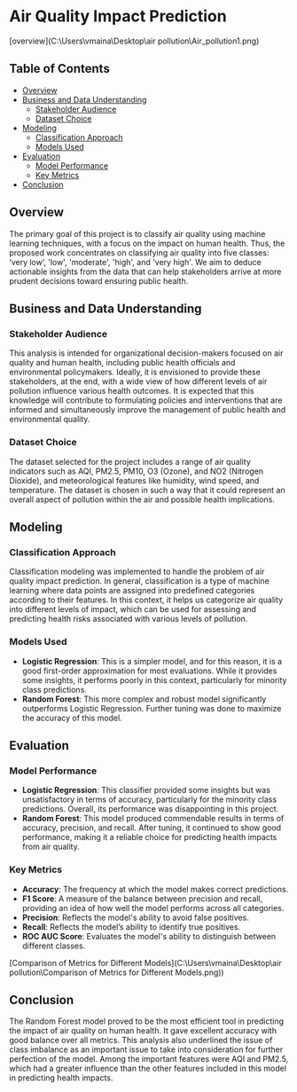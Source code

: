 # Air Quality Impact Prediction
[overview](C:\Users\vmaina\Desktop\air pollution\Air_pollution1.png)
## Table of Contents
- [Overview](#overview)
- [Business and Data Understanding](#business-and-data-understanding)
  - [Stakeholder Audience](#stakeholder-audience)
  - [Dataset Choice](#dataset-choice)
- [Modeling](#modeling)
  - [Classification Approach](#classification-approach)
  - [Models Used](#models-used)
- [Evaluation](#evaluation)
  - [Model Performance](#model-performance)
  - [Key Metrics](#key-metrics)
- [Conclusion](#conclusion)

## Overview
The primary goal of this project is to classify air quality using machine learning techniques, with a focus on the impact on human health. Thus, the proposed work concentrates on classifying air quality into five classes: ‘very low’, 'low', 'moderate', 'high', and 'very high'. We aim to deduce actionable insights from the data that can help stakeholders arrive at more prudent decisions toward ensuring public health.

## Business and Data Understanding

### Stakeholder Audience
This analysis is intended for organizational decision-makers focused on air quality and human health, including public health officials and environmental policymakers. Ideally, it is envisioned to provide these stakeholders, at the end, with a wide view of how different levels of air pollution influence various health outcomes. It is expected that this knowledge will contribute to formulating policies and interventions that are informed and simultaneously improve the management of public health and environmental quality.

### Dataset Choice
The dataset selected for the project includes a range of air quality indicators such as AQI, PM2.5, PM10, O3 (Ozone), and NO2 (Nitrogen Dioxide), and meteorological features like humidity, wind speed, and temperature. The dataset is chosen in such a way that it could represent an overall aspect of pollution within the air and possible health implications.

## Modeling

### Classification Approach
Classification modeling was implemented to handle the problem of air quality impact prediction. In general, classification is a type of machine learning where data points are assigned into predefined categories according to their features. In this context, it helps us categorize air quality into different levels of impact, which can be used for assessing and predicting health risks associated with various levels of pollution.

### Models Used
- **Logistic Regression**: This is a simpler model, and for this reason, it is a good first-order approximation for most evaluations. While it provides some insights, it performs poorly in this context, particularly for minority class predictions.
- **Random Forest**: This more complex and robust model significantly outperforms Logistic Regression. Further tuning was done to maximize the accuracy of this model.

## Evaluation

### Model Performance
- **Logistic Regression**: This classifier provided some insights but was unsatisfactory in terms of accuracy, particularly for the minority class predictions. Overall, its performance was disappointing in this project.
- **Random Forest**: This model produced commendable results in terms of accuracy, precision, and recall. After tuning, it continued to show good performance, making it a reliable choice for predicting health impacts from air quality.


### Key Metrics
- **Accuracy**: The frequency at which the model makes correct predictions.
- **F1 Score**: A measure of the balance between precision and recall, providing an idea of how well the model performs across all categories.
- **Precision**: Reflects the model's ability to avoid false positives.
- **Recall**: Reflects the model’s ability to identify true positives.
- **ROC AUC Score**: Evaluates the model's ability to distinguish between different classes.

[Comparison of Metrics for Different Models](C:\Users\vmaina\Desktop\air pollution\Comparison of Metrics for Different Models.png))

## Conclusion
The Random Forest model proved to be the most efficient tool in predicting the impact of air quality on human health. It gave excellent accuracy with good balance over all metrics. This analysis also underlined the issue of class imbalance as an important issue to take into consideration for further perfection of the model. Among the important features were AQI and PM2.5, which had a greater influence than the other features included in this model in predicting health impacts.

